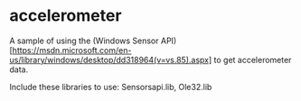 # accelerometer
A sample of using the (Windows Sensor API)[https://msdn.microsoft.com/en-us/library/windows/desktop/dd318964(v=vs.85).aspx] to get accelerometer data.

Include these libraries to use: Sensorsapi.lib, Ole32.lib